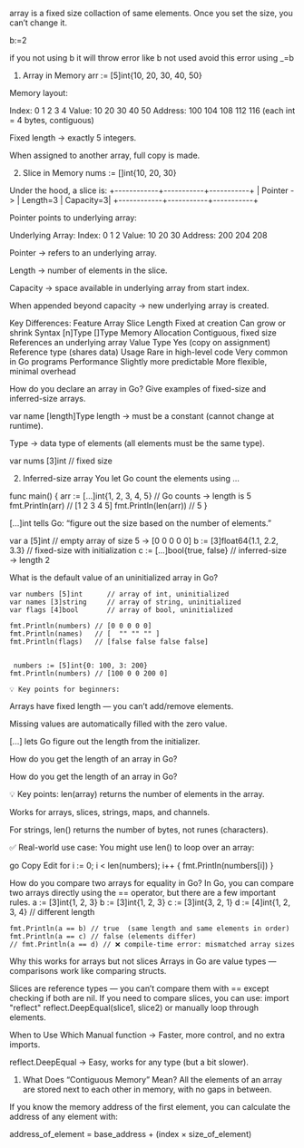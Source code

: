 array is a fixed size collaction of same elements.
Once you set the size, you can’t change it.

b:=2

if you not using b it will throw error like b not used 
avoid this error using _=b

1. Array in Memory
arr := [5]int{10, 20, 30, 40, 50}

Memory layout:

Index:    0     1     2     3     4
Value:   10    20    30    40    50
Address: 100  104   108   112   116   (each int = 4 bytes, contiguous)


Fixed length → exactly 5 integers.

When assigned to another array, full copy is made.

2. Slice in Memory
nums := []int{10, 20, 30}

Under the hood, a slice is:
+------------+-----------+-----------+
| Pointer -> | Length=3  | Capacity=3|
+------------+-----------+-----------+

Pointer points to underlying array:

Underlying Array:
Index:    0     1     2
Value:   10    20    30
Address: 200  204   208


Pointer → refers to an underlying array.

Length → number of elements in the slice.

Capacity → space available in underlying array from start index.

When appended beyond capacity → new underlying array is created.

Key Differences:
Feature 	    Array	                                        Slice
Length	        Fixed at creation	                            Can grow or shrink
Syntax	        [n]Type	                                        []Type
Memory          Allocation	Contiguous,                         fixed size	References an underlying array
Value Type	    Yes (copy on assignment)	                    Reference type (shares data)
Usage	        Rare in high-level code	Very common in Go programs
Performance	    Slightly more predictable	                     More flexible, minimal overhead

How do you declare an array in Go? Give examples of fixed-size and inferred-size arrays.

var name [length]Type
length → must be a constant (cannot change at runtime).

Type → data type of elements (all elements must be the same type).

var nums [3]int // fixed size

2. Inferred-size array
You let Go count the elements using ...


func main() {
	arr := [...]int{1, 2, 3, 4, 5} // Go counts → length is 5
	fmt.Println(arr)               // [1 2 3 4 5]
	fmt.Println(len(arr))          // 5
}

[...]int tells Go: “figure out the size based on the number of elements.”

var a [5]int                   // empty array of size 5 → [0 0 0 0 0]
b := [3]float64{1.1, 2.2, 3.3} // fixed-size with initialization
c := [...]bool{true, false}    // inferred-size → length 2

What is the default value of an uninitialized array in Go?

    var numbers [5]int      // array of int, uninitialized
    var names [3]string     // array of string, uninitialized
    var flags [4]bool       // array of bool, uninitialized

    fmt.Println(numbers) // [0 0 0 0 0]
    fmt.Println(names)   // [  "" "" "" ]
    fmt.Println(flags)   // [false false false false]


     numbers := [5]int{0: 100, 3: 200}
    fmt.Println(numbers) // [100 0 0 200 0]

    💡 Key points for beginners:

Arrays have fixed length — you can’t add/remove elements.

Missing values are automatically filled with the zero value.

[...] lets Go figure out the length from the initializer.

How do you get the length of an array in Go?

How do you get the length of an array in Go?

💡 Key points:
len(array) returns the number of elements in the array.

Works for arrays, slices, strings, maps, and channels.

For strings, len() returns the number of bytes, not runes (characters).

✅ Real-world use case:
You might use len() to loop over an array:

go
Copy
Edit
for i := 0; i < len(numbers); i++ {
    fmt.Println(numbers[i])
}

How do you compare two arrays for equality in Go?
In Go, you can compare two arrays directly using the == operator, but there are a few important rules.
    a := [3]int{1, 2, 3}
    b := [3]int{1, 2, 3}
    c := [3]int{3, 2, 1}
    d := [4]int{1, 2, 3, 4} // different length

    fmt.Println(a == b) // true  (same length and same elements in order)
    fmt.Println(a == c) // false (elements differ)
    // fmt.Println(a == d) // ❌ compile-time error: mismatched array sizes

Why this works for arrays but not slices
Arrays in Go are value types — comparisons work like comparing structs.

Slices are reference types — you can’t compare them with == except checking if both are nil.
If you need to compare slices, you can use:
import "reflect"
reflect.DeepEqual(slice1, slice2)
or manually loop through elements.

When to Use Which
Manual function → Faster, more control, and no extra imports.

reflect.DeepEqual → Easy, works for any type (but a bit slower).


1. What Does “Contiguous Memory” Mean?
All the elements of an array are stored next to each other in memory, with no gaps in between.

If you know the memory address of the first element, you can calculate the address of any element with:

address_of_element = base_address + (index × size_of_element)